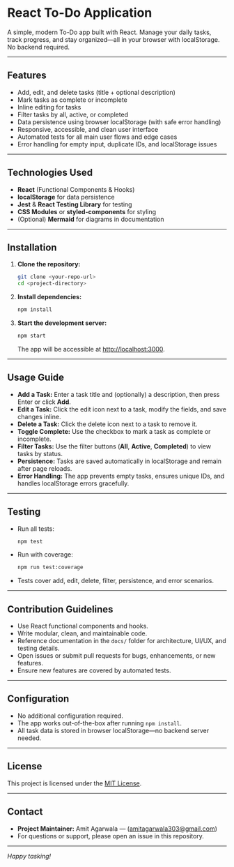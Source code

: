 # React To-Do Application

A simple, modern To-Do app built with React. Manage your daily tasks, track progress, and stay organized—all in your browser with localStorage. No backend required.

---

## Features

- Add, edit, and delete tasks (title + optional description)
- Mark tasks as complete or incomplete
- Inline editing for tasks
- Filter tasks by all, active, or completed
- Data persistence using browser localStorage (with safe error handling)
- Responsive, accessible, and clean user interface
- Automated tests for all main user flows and edge cases
- Error handling for empty input, duplicate IDs, and localStorage issues

---

## Technologies Used

- **React** (Functional Components & Hooks)
- **localStorage** for data persistence
- **Jest** & **React Testing Library** for testing
- **CSS Modules** or **styled-components** for styling
- (Optional) **Mermaid** for diagrams in documentation

---

## Installation

1. **Clone the repository:**

   ```bash
   git clone <your-repo-url>
   cd <project-directory>
   ```

2. **Install dependencies:**

   ```bash
   npm install
   ```

3. **Start the development server:**

   ```bash
   npm start
   ```

   The app will be accessible at [http://localhost:3000](http://localhost:3000).

---

## Usage Guide

- **Add a Task:** Enter a task title and (optionally) a description, then press Enter or click **Add**.
- **Edit a Task:** Click the edit icon next to a task, modify the fields, and save changes inline.
- **Delete a Task:** Click the delete icon next to a task to remove it.
- **Toggle Complete:** Use the checkbox to mark a task as complete or incomplete.
- **Filter Tasks:** Use the filter buttons (**All**, **Active**, **Completed**) to view tasks by status.
- **Persistence:** Tasks are saved automatically in localStorage and remain after page reloads.
- **Error Handling:** The app prevents empty tasks, ensures unique IDs, and handles localStorage errors gracefully.

---

## Testing

- Run all tests:
  ```bash
  npm test
  ```
- Run with coverage:
  ```bash
  npm run test:coverage
  ```
- Tests cover add, edit, delete, filter, persistence, and error scenarios.

---

## Contribution Guidelines

- Use React functional components and hooks.
- Write modular, clean, and maintainable code.
- Reference documentation in the `docs/` folder for architecture, UI/UX, and testing details.
- Open issues or submit pull requests for bugs, enhancements, or new features.
- Ensure new features are covered by automated tests.

---

## Configuration

- No additional configuration required.
- The app works out-of-the-box after running `npm install`.
- All task data is stored in browser localStorage—no backend server needed.

---

## License

This project is licensed under the [MIT License](LICENSE).

---

## Contact

- **Project Maintainer:** Amit Agarwala — (amitagarwala303@gmail.com)
- For questions or support, please open an issue in this repository.

---

*Happy tasking!*